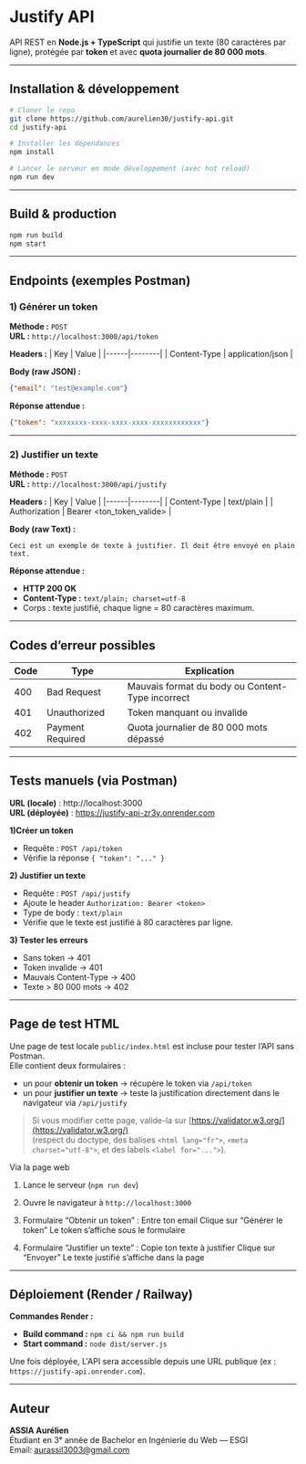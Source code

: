 # Justify API

API REST en **Node.js + TypeScript** qui justifie un texte (80 caractères par ligne), protégée par **token** et avec **quota journalier de 80 000 mots**.

---

## Installation & développement

```bash
# Cloner le repo
git clone https://github.com/aurelien30/justify-api.git
cd justify-api

# Installer les dépendances
npm install

# Lancer le serveur en mode développement (avec hot reload)
npm run dev
```

---

## Build & production

```bash
npm run build
npm start
```

---

## Endpoints (exemples Postman)

### 1) Générer un token

**Méthode :** `POST`  
**URL :** `http://localhost:3000/api/token`  

**Headers :**
| Key | Value |
|------|--------|
| Content-Type | application/json |

**Body (raw JSON) :**
```json
{"email": "test@example.com"}
```

**Réponse attendue :**
```json
{"token": "xxxxxxxx-xxxx-xxxx-xxxx-xxxxxxxxxxxx"}
```

---

### 2) Justifier un texte

**Méthode :** `POST`  
**URL :** `http://localhost:3000/api/justify`  

**Headers :**
| Key | Value |
|------|--------|
| Content-Type | text/plain |
| Authorization | Bearer <ton_token_valide> |

**Body (raw Text) :**
```
Ceci est un exemple de texte à justifier. Il doit être envoyé en plain text.
```

**Réponse attendue :**
- **HTTP 200 OK**
- **Content-Type :** `text/plain; charset=utf-8`
- Corps : texte justifié, chaque ligne = 80 caractères maximum.

---

## Codes d’erreur possibles

| Code | Type | Explication |
|------|------|--------------|
| 400 | Bad Request | Mauvais format du body ou Content-Type incorrect |
| 401 | Unauthorized | Token manquant ou invalide |
| 402 | Payment Required | Quota journalier de 80 000 mots dépassé |

---

## Tests manuels (via Postman)

**URL (locale)** : http://localhost:3000  
**URL (déployée)** : https://justify-api-zr3y.onrender.com


 **1)Créer un token**
- Requête : `POST /api/token`
- Vérifie la réponse `{ "token": "..." }`

 **2) Justifier un texte**
- Requête : `POST /api/justify`
- Ajoute le header `Authorization: Bearer <token>`  
- Type de body : `text/plain`
- Vérifie que le texte est justifié à 80 caractères par ligne.

**3) Tester les erreurs**
- Sans token → 401  
- Token invalide → 401  
- Mauvais Content-Type → 400  
- Texte > 80 000 mots → 402  

---

## Page de test HTML 

Une page de test locale `public/index.html` est incluse pour tester l’API sans Postman.  
Elle contient deux formulaires :
- un pour **obtenir un token** → récupère le token via `/api/token`
- un pour **justifier un texte** → teste la justification directement dans le navigateur via `/api/justify`

> Si vous modifier cette page, valide-la sur [https://validator.w3.org/](https://validator.w3.org/)  
> (respect du doctype, des balises `<html lang="fr">`, `<meta charset="utf-8">`, et des labels `<label for="...">`).

Via la page web
1. Lance le serveur (`npm run dev`)
2. Ouvre le navigateur à `http://localhost:3000`
3. Formulaire “Obtenir un token” :
   Entre ton email
   Clique sur “Générer le token”
   Le token s’affiche sous le formulaire
   
4. Formulaire “Justifier un texte” :
   Copie ton texte à justifier
   Clique sur “Envoyer”
   Le texte justifié s’affiche dans la page

---

## Déploiement (Render / Railway)

**Commandes Render :**
- **Build command :** `npm ci && npm run build`
- **Start command :** `node dist/server.js`

Une fois déployée, L'API sera accessible depuis une URL publique (ex : `https://justify-api.onrender.com`).

---

## Auteur

**ASSIA Aurélien**  
Étudiant en 3ᵉ année de Bachelor en Ingénierie du Web — ESGI  
Email: aurassil3003@gmail.com





